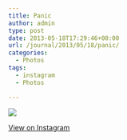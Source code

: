 ```yaml
---
title: Panic
author: admin
type: post
date: 2013-05-18T17:29:46+00:00
url: /journal/2013/05/18/panic/
categories:
  - Photos
tags:
  - instagram
  - Photos

---
```

<img src="http://lobban.org/wordpress//HLIC/03ab8f5e49f4317a11fb4b682114c8cc.jpg" class="instagram-image" />

<p class="view-instagram">
  <a href="http://instagram.com/p/ZdUtgsKlvN/">View on Instagram</a>
</p>